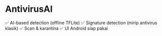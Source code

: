# AntivirusAI
✅ AI-based detection (offline TFLite) ✅ Signature detection (mirip antivirus klasik) ✅ Scan &amp; karantina ✅ UI Android siap pakai
